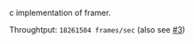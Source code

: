 c implementation of framer.

Throughtput: `18261504 frames/sec` (also see [#3](https://github.com/fatihky/framer/pull/3))
